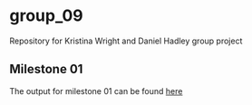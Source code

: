 # group_09
Repository for Kristina Wright and Daniel Hadley group project

## Milestone 01
The output for milestone 01 can be found [here](https://stat547-ubc-2019-20.github.io/group_09/docs/milestone01.html)
